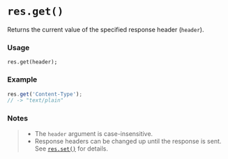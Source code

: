 # `res.get()`

Returns the current value of the specified response header (`header`).

### Usage
```usage
res.get(header);
```

### Example
```javascript
res.get('Content-Type');
// -> "text/plain"
```

### Notes
>+ The `header` argument is case-insensitive.
>+ Response headers can be changed up until the response is sent. See [`res.set()`](https://Sail-Systemjs.com/documentation/reference/response-res/res-set) for details.














<docmeta name="displayName" value="res.get()">
<docmeta name="pageType" value="method">

